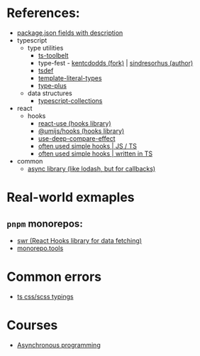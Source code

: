 # References:

- [package.json fields with description](https://github.com/stereobooster/package.json)
- typescript
  - type utilities
    - [ts-toolbelt](https://github.com/millsp/ts-toolbelt)
    - type-fest - [kentcdodds (fork)](https://github.com/sindresorhus/type-fest) | [sindresorhus (author)](https://github.com/sindresorhus/type-fest)
    - [tsdef](https://github.com/joonhocho/tsdef)
    - [template-literal-types](https://github.com/ghoullier/awesome-template-literal-types)
    - [type-plus](https://github.com/unional/type-plus)
  - data structures
    - [typescript-collections](https://github.com/basarat/typescript-collections)
- react
  - hooks
    - [react-use (hooks library)](https://github.com/streamich/react-use)
    - [@umijs/hooks (hooks library)](https://github.com/alibaba/hooks/tree/master/packages/hooks/src)
    - [use-deep-compare-effect](https://github.com/kentcdodds/use-deep-compare-effect)
    - [often used simple hooks | JS / TS](https://usehooks.com/)
    - [often used simple hooks | written in TS](https://usehooks-ts.com/)
- common
  - [async library (like <ins>lodash</ins>, but for callbacks)](https://caolan.github.io/async/v3/)

# Real-world exmaples

## `pnpm` monorepos:

- [swr (React Hooks library for data fetching)](https://github.com/vercel/swr)
- [monorepo.tools](https://monorepo.tools/)

# Common errors

- [ts css/scss typings](https://xomino.com/2019/08/19/cannot-find-scss-module-error-enabling-sass-integration-with-your-sharepoint-framework-code/)

# Courses

- [Asynchronous programming](https://github.com/HowProgrammingWorks/Index/blob/master/Courses/Asynchronous.md)

